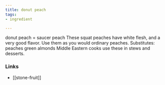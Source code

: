 ```yaml
---
title: donut peach
tags:
- ingredient

---
```

donut peach = saucer peach These squat peaches have white flesh, and a very good flavor. Use them as you would ordinary peaches. Substitutes: peaches green almonds Middle Eastern cooks use these in stews and desserts.

### Links

* [[stone-fruit]]
